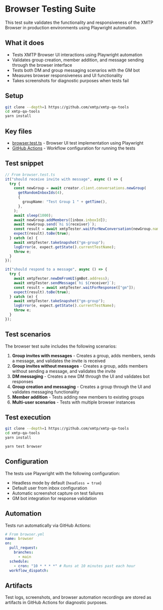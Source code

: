 # Browser Testing Suite

This test suite validates the functionality and responsiveness of the XMTP Browser in production environments using Playwright automation.

## What it does

- Tests XMTP Browser UI interactions using Playwright automation
- Validates group creation, member addition, and message sending through the browser interface
- Tests both DM and group messaging scenarios with the GM bot
- Measures browser responsiveness and UI functionality
- Takes screenshots for diagnostic purposes when tests fail

## Setup

```bash
git clone --depth=1 https://github.com/xmtp/xmtp-qa-tools
cd xmtp-qa-tools
yarn install
```

## Key files

- [browser.test.ts](./browser.test.ts) - Browser UI test implementation using Playwright
- [GitHub Actions](https://github.com/xmtp/xmtp-qa-tools/actions/workflows/Browser.yml) - Workflow configuration for running the tests

## Test snippet

```typescript
// From browser.test.ts
it("should receive invite with message", async () => {
  try {
    const newGroup = await creator.client.conversations.newGroup(
      getRandomInboxIds(4),
      {
        groupName: "Test Group 1 " + getTime(),
      },
    );
    await sleep(1000);
    await newGroup.addMembers([inbox.inboxId]);
    await newGroup.send(`hi ${receiver}`);
    const result = await xmtpTester.waitForNewConversation(newGroup.name);
    expect(result).toBe(true);
  } catch (e) {
    await xmtpTester.takeSnapshot("gm-group");
    logError(e, expect.getState().currentTestName);
    throw e;
  }
});

it("should respond to a message", async () => {
  try {
    await xmtpTester.newDmFromUI(gmBot.address);
    await xmtpTester.sendMessage(`hi ${receiver}`);
    const result = await xmtpTester.waitForResponse(["gm"]);
    expect(result).toBe(true);
  } catch (e) {
    await xmtpTester.takeSnapshot("gm-group");
    logError(e, expect.getState().currentTestName);
    throw e;
  }
});
```

## Test scenarios

The browser test suite includes the following scenarios:

1. **Group invites with messages** - Creates a group, adds members, sends a message, and validates the invite is received
2. **Group invites without messages** - Creates a group, adds members without sending a message, and validates the invite
3. **DM messaging** - Creates a new DM through the UI and validates bot responses
4. **Group creation and messaging** - Creates a group through the UI and validates messaging functionality
5. **Member addition** - Tests adding new members to existing groups
6. **Multi-user scenarios** - Tests with multiple browser instances

## Test execution

```bash
git clone --depth=1 https://github.com/xmtp/xmtp-qa-tools
cd xmtp-qa-tools
yarn install

yarn test browser
```

## Configuration

The tests use Playwright with the following configuration:

- Headless mode by default (`headless = true`)
- Default user from inbox configuration
- Automatic screenshot capture on test failures
- GM bot integration for response validation

## Automation

Tests run automatically via GitHub Actions:

```yaml
# From browser.yml
name: browser
on:
  pull_request:
    branches:
      - main
  schedule:
    - cron: "10 * * * *" # Runs at 10 minutes past each hour
  workflow_dispatch:
```

## Artifacts

Test logs, screenshots, and browser automation recordings are stored as artifacts in GitHub Actions for diagnostic purposes.
